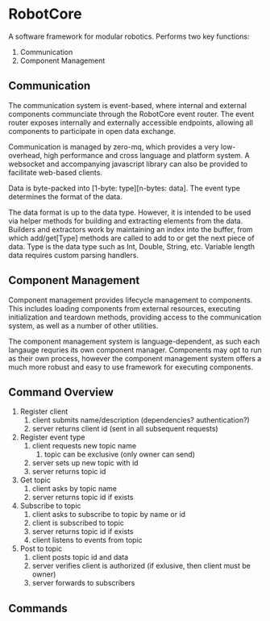 RobotCore
=============

A software framework for modular robotics. Performs two key functions:

1. Communication
2. Component Management

Communication
-------------

The communication system is event-based, where internal and external
components communciate through the RobotCore event router. The event router 
exposes internally and externally accessible endpoints, allowing all 
components to participate in open data exchange. 

Communication is managed by zero-mq, which provides a very low-overhead, high 
performance and cross language and platform system. A websocket and accompanying
javascript library can also be provided to facilitate web-based clients.

Data is byte-packed into [1-byte: type][n-bytes: data]. The event type
determines the format of the data.

The data format is up to the data type. However, it is intended to 
be used via helper methods for building and extracting elements
from the data. Builders and extractors work by maintaining an
index into the buffer, from which add/get[Type] methods are called
to add to or get the next piece of data. Type is the data type such as 
Int, Double, String, etc. Variable length data requires custom
parsing handlers. 


Component Management
-------------

Component management provides lifecycle management to components. This
includes loading components from external resources, executing 
initialization and teardown methods, providing access to the 
communication system, as well as a number of other utilities. 

The component management system is language-dependent, as such
each langauge requries its own component manager. Components
may opt to run as their own process, however the component management
system offers a much more robust and easy to use framework for
executing components. 


Command Overview
-------------

1. Register client
   1. client submits name/description (dependencies? authentication?)
   2. server returns client id (sent in all subsequent requests)
2. Register event type
    1. client requests new topic name
        1. topic can be exclusive (only owner can send)
    2. server sets up new topic with id
    3. server returns topic id
3. Get topic
   1. client asks by topic name
   2. server returns topic id if exists
4. Subscribe to topic
   1. client asks to subscribe to topic by name or id
   2. client is subscribed to topic
   3. server returns topic id if exists
   4. client listens to events from topic
5. Post to topic
   1. client posts topic id and data
   2. server verifies client is authorized (if exlusive, then client must be owner)
   3. server forwards to subscribers


Commands
-------------



